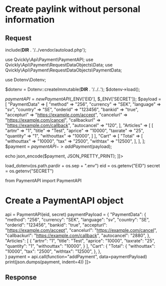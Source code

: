 # Create paylink without personal information

<include from="Snippets-PaylinkAPI.md" element-id="snippet-header" />



## Request

<tabs>
<tab title="%code-php%">
<code-block lang="php">
<![CDATA[
<?php
declare(strict_types=1);

include(__DIR__ . '/../vendor/autoload.php');

use Qvickly\Api\Payment\PaymentAPI;
use Qvickly\Api\Payment\RequestDataObjects\Data;
use Qvickly\Api\Payment\RequestDataObjects\PaymentData;

use Dotenv\Dotenv;

$dotenv = Dotenv::createImmutable(__DIR__ . '/../..');
$dotenv->load();

$paymentAPI = new PaymentAPI($_ENV['EID'], $_ENV['SECRET']);
$payload = [
    "PaymentData" => [
        "method" => "256",
        "currency" => "SEK",
        "language" => "sv",
        "country" => "SE",
        "orderid" => "123456",
        "bankid" => "true",
        "accepturl" => "https://example.com/accept",
        "cancelurl" => "https://example.com/cancel",
        "callbackurl" => "https://example.com/callback",
        "autocancel" => "120",
    ],
    "Articles" => [
        [
            "artnr" => "1",
            "title" => "Test",
            "aprice" => "10000",
            "taxrate" => "25",
            "quantity" => "1",
            "withouttax" => "10000",
        ]
    ],
    "Cart" => [
        "Total" => [
            "withouttax" => "10000",
            "tax" => "2500",
            "withtax" => "12500",
        ],
    ],
];
$payment = $paymentAPI->addPayment($payload);

echo json_encode($payment, JSON_PRETTY_PRINT);
]]>
</code-block>
</tab>

<tab title="%code-python%">
<code-block lang="python">
<![CDATA[
import os
import os.path
import sys
sys.path.append(os.path.abspath(os.path.join(os.path.dirname(__file__), os.path.pardir + os.path.sep + os.path.pardir)))
from dotenv import load_dotenv
import json

load_dotenv(os.path.pardir + os.sep + ".env")
eid = os.getenv("EID")
secret = os.getenv("SECRET")

from PaymentAPI import PaymentAPI

# Create a PaymentAPI object
api = PaymentAPI(eid, secret)
paymentPayload = {
    "PaymentData": {
        "method": "256",
        "currency": "SEK",
        "language": "sv",
        "country": "SE",
        "orderid": "123456",
        "bankid": "true",
        "accepturl": "https://example.com/accept",
        "cancelurl": "https://example.com/cancel",
        "callbackurl": "https://example.com/callback",
        "autocancel": "2880",
    },
    "Articles": [
        {
            "artnr": "1",
            "title": "Test",
            "aprice": "10000",
            "taxrate": "25",
            "quantity": "1",
            "withouttax": "10000",
        }
    ],
    "Cart": {
        "Total": {
            "withouttax": "10000",
            "tax": "2500",
            "withtax": "12500",
        },
    },            
}
payment = api.call(function="addPayment", data=paymentPayload)
print(json.dumps(payment, indent=4))
]]>
</code-block>
</tab>

</tabs>

## Response

<code-block lang="json">
<![CDATA[
{
    "credentials": {
        "hash": "3607007c22dd2ee3b90a4aa1d965cd614c8079405cc4ae187a48395c54abd00e6dfb6285651e1202ba7c14555673ed063ca9a055e6ae9b95518e96436b156910",
        "logid": "1234567"
    },
    "data": {
        "number": "12345",
        "status": "WaitingForPurchase",
        "orderid": "123456",
        "url": "https://pay.billmate.se/12345/20240510abcdef0123456789abcdef0123456789"
    }
}
]]>
</code-block>

